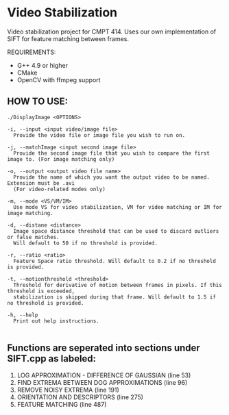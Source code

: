 Video Stabilization
===

Video stabilization project for CMPT 414. 
Uses our own implementation of SIFT for feature matching between frames.

REQUIREMENTS:
- G++ 4.9 or higher
- CMake
- OpenCV with ffmpeg support


HOW TO USE:
---
```
./DisplayImage <OPTIONS>

-i, --input <input video/image file>
  Provide the video file or image file you wish to run on.
  
-j, --matchImage <input second image file>
  Provide the second image file that you wish to compare the first image to. (For image matching only)
  
-o, --output <output video file name>
  Provide the name of which you want the output video to be named. Extension must be .avi
  (For video-related modes only)
  
-m, --mode <VS/VM/IM>
  Use mode VS for video stabilization, VM for video matching or IM for image matching.
  
-d, --distane <distance>
  Image space distance threshold that can be used to discard outliers or false matches.
  Will default to 50 if no threshold is provided.
  
-r, --ratio <ratio>
  Feature Space ratio threshold. Will default to 0.2 if no threshold is provided.

-t, --motionthreshold <threshold>
  Threshold for derivative of motion between frames in pixels. If this threshold is exceeded,
  stabilization is skipped during that frame. Will default to 1.5 if no threshold is provided.
  
-h, --help
  Print out help instructions.
  
```

Functions are seperated into sections under SIFT.cpp as labeled:
----
 
1. LOG APPROXIMATION - DIFFERENCE OF GAUSSIAN (line 53)</br>
2. FIND EXTREMA BETWEEN DOG APPROXIMATIONS (line 96)</br>
3. REMOVE NOISY EXTREMA (line 191)</br>
4. ORIENTATION AND DESCRIPTORS (line 275)</br>
5. FEATURE MATCHING (line 487)</br>


